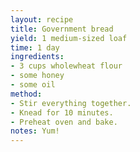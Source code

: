 ```yaml
---
layout: recipe
title: Government bread
yield: 1 medium-sized loaf
time: 1 day
ingredients:
- 3 cups wholewheat flour
- some honey
- some oil
method:
- Stir everything together.
- Knead for 10 minutes.
- Preheat oven and bake.
notes: Yum!
---
```

